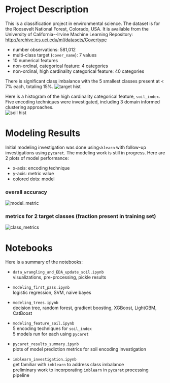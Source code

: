 # Project Description
This is a classification project in environmental science.
The dataset is for the Roosevelt National Forest, Colorado, USA. It is available from the University of California--Irvine Machine Learning Repository:   
http://archive.ics.uci.edu/ml/datasets/Covertype

- number observations: 581,012
- multi-class target (`cover_name`): 7 values
- 10 numerical features
- non-ordinal, categorical feature: 4 categories
- non-ordinal, high cardinality categorical feature: 40 categories

There is significant class imbalance with the 5 smallest classes present at < 7% each, totaling 15%.
![target hist](https://github.com/LoriNewhouse/Springboard_Machine_Learning_Engineering_bootcamp/blob/main/capstone_project/images/target_histogram.PNG)

Here is a histogram of the high cardinality categorical feature, `soil_index`. Five encoding techniques were investigated, including 3 domain informed clustering approaches.   
![soil hist](https://github.com/LoriNewhouse/Springboard_Machine_Learning_Engineering_bootcamp/blob/main/capstone_project/images/soil_index_histogram.PNG)

# Modeling Results
Initial modeling investigation was done using`sklearn` with follow-up investigations using `pycaret`. The modeling work is still in progress. Here are 2 plots of model performance:
- x-axis: encoding technique
- y-axis: metric value
- colored dots: model
### overall accuracy
![model_metric](https://github.com/LoriNewhouse/Springboard_Machine_Learning_Engineering_bootcamp/blob/main/capstone_project/images/soil_encoding_accuracy.PNG)

### metrics for 2 target classes (fraction present in training set)
![class_metrics](https://github.com/LoriNewhouse/Springboard_Machine_Learning_Engineering_bootcamp/blob/main/capstone_project/images/soil_encoding_by_class.PNG)

# Notebooks
Here is a summary of the notebooks:
- `data_wrangling_and_EDA_update_soil.ipynb`   
visualizations, pre-processing, pickle results
   
   
- `modeling_first_pass.ipynb`   
logistic regression, SVM, naive bayes
   
   
- `modeling_trees.ipynb`   
decision tree, random forest, gradient boosting, XGBoost, LightGBM, CatBoost
   
   
- `modeling_feature_soil.ipynb`   
5 encoding techniques for `soil_index`   
5 models run for each using `pycaret`
   
   
- `pycaret_results_summary.ipynb`   
plots of model prediction metrics for soil encoding investigation
   
   
- `imblearn_investigation.ipynb`   
get familiar with `imblearn` to address class imbalance   
preliminary work to incorporating `imblearn` in `pycaret` processing pipeline

